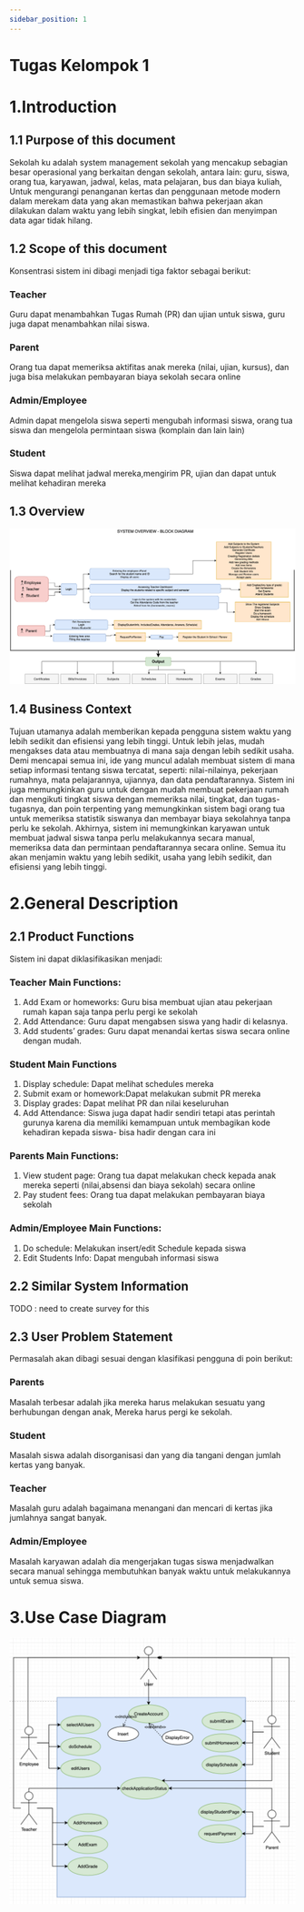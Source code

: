 ```yaml
---
sidebar_position: 1
---
```


# Tugas Kelompok 1

# 1.Introduction

## 1.1 Purpose of this document

Sekolah ku adalah system management sekolah yang mencakup sebagian besar
operasional yang berkaitan dengan sekolah, antara lain: guru, siswa, orang tua,
karyawan, jadwal, kelas, mata pelajaran, bus dan biaya kuliah, Untuk
mengurangi penanganan kertas dan penggunaan metode modern dalam merekam data
yang akan memastikan bahwa pekerjaan akan dilakukan dalam waktu yang lebih singkat, lebih efisien
dan menyimpan data agar tidak hilang.

## 1.2 Scope of this document

Konsentrasi sistem ini dibagi menjadi tiga faktor sebagai berikut:

### Teacher

Guru dapat menambahkan Tugas Rumah (PR) dan ujian untuk
siswa, guru juga dapat menambahkan nilai siswa.

### Parent

Orang tua dapat memeriksa aktifitas anak mereka (nilai,
ujian, kursus), dan juga bisa melakukan pembayaran biaya sekolah secara online

### Admin/Employee

Admin dapat mengelola siswa seperti mengubah informasi siswa, orang tua siswa dan mengelola permintaan siswa (komplain dan lain lain)

### Student

Siswa dapat melihat jadwal mereka,mengirim PR, ujian dan dapat untuk melihat kehadiran mereka

## 1.3 Overview

![image](./system-overview.png)

## 1.4 Business Context

Tujuan utamanya adalah memberikan kepada pengguna sistem waktu yang lebih sedikit dan efisiensi yang lebih tinggi. Untuk lebih jelas, mudah mengakses data atau membuatnya di mana saja dengan lebih sedikit usaha. Demi mencapai semua ini, ide yang muncul adalah membuat sistem di mana setiap informasi tentang siswa tercatat, seperti: nilai-nilainya, pekerjaan rumahnya, mata pelajarannya, ujiannya, dan data pendaftarannya. Sistem ini juga memungkinkan guru untuk dengan mudah membuat pekerjaan rumah dan mengikuti tingkat siswa dengan memeriksa nilai, tingkat, dan tugas-tugasnya, dan poin terpenting yang memungkinkan sistem bagi orang tua untuk memeriksa statistik siswanya dan membayar biaya sekolahnya tanpa perlu ke sekolah. Akhirnya, sistem ini memungkinkan karyawan untuk membuat jadwal siswa tanpa perlu melakukannya secara manual, memeriksa data dan permintaan pendaftarannya secara online. Semua itu akan menjamin waktu yang lebih sedikit, usaha yang lebih sedikit, dan efisiensi yang lebih tinggi.

# 2.General Description

## 2.1 Product Functions

Sistem ini dapat diklasifikasikan menjadi:

### Teacher Main Functions:

1. Add Exam or homeworks:
   Guru bisa membuat ujian
   atau pekerjaan rumah kapan saja tanpa perlu pergi ke sekolah
2. Add Attendance:
   Guru dapat mengabsen siswa yang hadir di
   kelasnya.
3. Add students’ grades:
   Guru dapat menandai kertas siswa secara
   online dengan mudah.

### Student Main Functions

1.  Display schedule: Dapat melihat schedules mereka
2.  Submit exam or homework:Dapat melakukan submit PR mereka
3.  Display grades: Dapat melihat PR dan nilai keseluruhan
4.  Add Attendance: Siswa juga dapat hadir sendiri tetapi atas perintah
    gurunya karena dia memiliki kemampuan untuk membagikan kode kehadiran kepada siswa- bisa hadir dengan cara ini

### Parents Main Functions:

1. View student page: Orang tua dapat melakukan check kepada anak mereka seperti (nilai,absensi dan biaya sekolah) secara online
2. Pay student fees: Orang tua dapat melakukan pembayaran biaya sekolah

### Admin/Employee Main Functions:

1. Do schedule: Melakukan insert/edit Schedule kepada siswa
1. Edit Students Info: Dapat mengubah informasi siswa

## 2.2 Similar System Information

TODO : need to create survey for this

## 2.3 User Problem Statement

Permasalah akan dibagi sesuai dengan klasifikasi pengguna di
poin berikut:

### Parents

Masalah terbesar adalah jika mereka harus melakukan sesuatu yang berhubungan dengan anak, Mereka harus pergi ke sekolah.

### Student

Masalah siswa adalah disorganisasi dan yang dia tangani
dengan jumlah kertas yang banyak.

### Teacher

Masalah guru adalah bagaimana menangani dan mencari di kertas jika
jumlahnya sangat banyak.

### Admin/Employee

Masalah karyawan adalah dia mengerjakan tugas siswa
menjadwalkan secara manual sehingga membutuhkan banyak waktu untuk melakukannya untuk semua siswa.

# 3.Use Case Diagram

![image](./Use-case.png)
